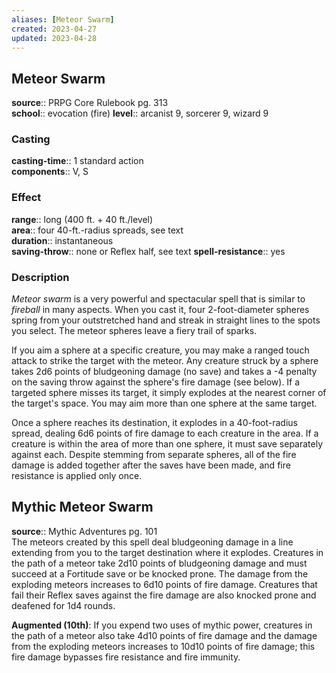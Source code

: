 ```yaml
---
aliases: [Meteor Swarm]
created: 2023-04-27
updated: 2023-04-28
---
```


## Meteor Swarm

**source**:: PRPG Core Rulebook pg. 313  
**school**:: evocation (fire)
**level**:: arcanist 9, sorcerer 9, wizard 9

### Casting

**casting-time**:: 1 standard action  
**components**:: V, S

### Effect

**range**:: long (400 ft. + 40 ft./level)  
**area**:: four 40-ft.-radius spreads, see text  
**duration**:: instantaneous  
**saving-throw**:: none or Reflex half, see text
**spell-resistance**:: yes

### Description

*Meteor swarm* is a very powerful and spectacular spell that is similar to *fireball* in many aspects. When you cast it, four 2-foot-diameter spheres spring from your outstretched hand and streak in straight lines to the spots you select. The meteor spheres leave a fiery trail of sparks.  
  
If you aim a sphere at a specific creature, you may make a ranged touch attack to strike the target with the meteor. Any creature struck by a sphere takes 2d6 points of bludgeoning damage (no save) and takes a -4 penalty on the saving throw against the sphere's fire damage (see below). If a targeted sphere misses its target, it simply explodes at the nearest corner of the target's space. You may aim more than one sphere at the same target.  
  
Once a sphere reaches its destination, it explodes in a 40-foot-radius spread, dealing 6d6 points of fire damage to each creature in the area. If a creature is within the area of more than one sphere, it must save separately against each. Despite stemming from separate spheres, all of the fire damage is added together after the saves have been made, and fire resistance is applied only once.

## Mythic Meteor Swarm

**source**:: Mythic Adventures pg. 101  
The meteors created by this spell deal bludgeoning damage in a line extending from you to the target destination where it explodes. Creatures in the path of a meteor take 2d10 points of bludgeoning damage and must succeed at a Fortitude save or be knocked prone. The damage from the exploding meteors increases to 6d10 points of fire damage. Creatures that fail their Reflex saves against the fire damage are also knocked prone and deafened for 1d4 rounds.  
  
**Augmented (10th)**: If you expend two uses of mythic power, creatures in the path of a meteor also take 4d10 points of fire damage and the damage from the exploding meteors increases to 10d10 points of fire damage; this fire damage bypasses fire resistance and fire immunity.
